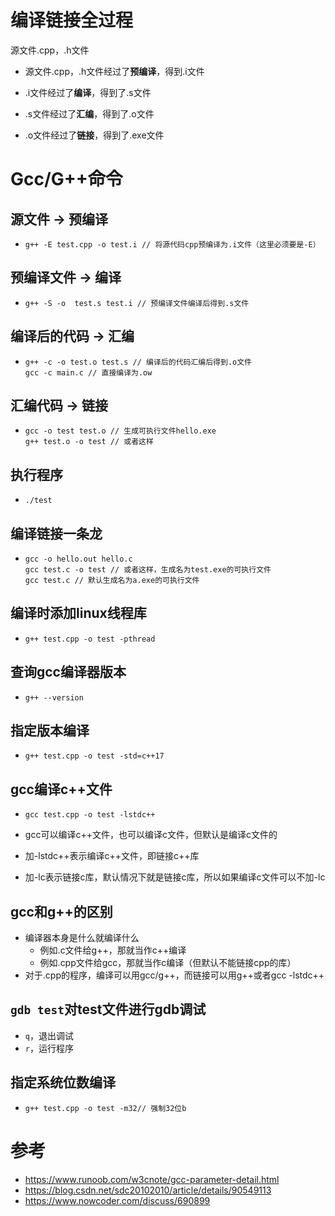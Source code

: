 # 编译链接全过程

源文件.cpp，.h文件

- 源文件.cpp，.h文件经过了**预编译**，得到.i文件

- .i文件经过了**编译**，得到了.s文件

- .s文件经过了**汇编**，得到了.o文件

- .o文件经过了**链接**，得到了.exe文件







# Gcc/G++命令

## 源文件 -> 预编译

- ```shell
  g++ -E test.cpp -o test.i // 将源代码cpp预编译为.i文件（这里必须要是-E）
  ```



## 预编译文件 -> 编译

- ```shell
  g++ -S -o  test.s test.i // 预编译文件编译后得到.s文件
  ```



## 编译后的代码 -> 汇编

- ```shell
  g++ -c -o test.o test.s // 编译后的代码汇编后得到.o文件
  gcc -c main.c // 直接编译为.ow
  ```



## 汇编代码 -> 链接

- ```shell
  gcc -o test test.o // 生成可执行文件hello.exe
  g++ test.o -o test // 或者这样
  ```



## 执行程序

- ```shell
  ./test
  ```



## 编译链接一条龙

- ```shell
  gcc -o hello.out hello.c
  gcc test.c -o test // 或者这样，生成名为test.exe的可执行文件
  gcc test.c // 默认生成名为a.exe的可执行文件
  ```



## 编译时添加linux线程库

- ```shell
  g++ test.cpp -o test -pthread
  ```



## 查询gcc编译器版本

- ```shell
  g++ --version
  ```



## 指定版本编译

- ```shell
  g++ test.cpp -o test -std=c++17
  ```



## gcc编译c++文件

- ```shell
  gcc test.cpp -o test -lstdc++
  ```

- gcc可以编译c++文件，也可以编译c文件，但默认是编译c文件的

- 加-lstdc++表示编译c++文件，即链接c++库

- 加-lc表示链接c库，默认情况下就是链接c库，所以如果编译c文件可以不加-lc



## gcc和g++的区别

- 编译器本身是什么就编译什么
  - 例如.c文件给g++，那就当作c++编译
  - 例如.cpp文件给gcc，那就当作c编译（但默认不能链接cpp的库）
- 对于.cpp的程序，编译可以用gcc/g++，而链接可以用g++或者gcc -lstdc++



## `gdb test`对test文件进行gdb调试

- `q`，退出调试
- `r`，运行程序



## 指定系统位数编译

- ```shell
  g++ test.cpp -o test -m32// 强制32位b
  ```







# 参考

- https://www.runoob.com/w3cnote/gcc-parameter-detail.html
- https://blog.csdn.net/sdc20102010/article/details/90549113
- https://www.nowcoder.com/discuss/690899